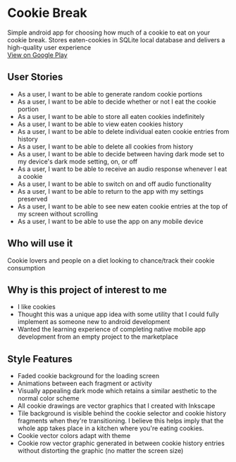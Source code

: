 # Cookie Break
Simple android app for choosing how much of a cookie to eat on your cookie break. Stores eaten-cookies in SQLite local database and delivers a high-quality user experience <br>
[View on Google Play](https://play.google.com/store/apps/details?id=com.markvangenderen.cookiebreak)

## User Stories
- As a user, I want to be able to generate random cookie portions
- As a user, I want to be able to decide whether or not I eat the cookie portion
- As a user, I want to be able to store all eaten cookies indefinitely
- As a user, I want to be able to view eaten cookies history
- As a user, I want to be able to delete individual eaten cookie entries from history
- As a user, I want to be able to delete all cookies from history
- As a user, I want to be able to decide between having dark mode set to my device's dark mode setting, on, or off
- As a user, I want to be able to receive an audio response whenever I eat a cookie
- As a user, I want to be able to switch on and off audio functionality
- As a user, I want to be able to return to the app with my settings preserved
- As a user, I want to be able to see new eaten cookie entries at the top of my screen without scrolling
- As a user, I want to be able to use the app on any mobile device

## Who will use it
Cookie lovers and people on a diet looking to chance/track their cookie consumption

## Why is this project of interest to me

- I like cookies
- Thought this was a unique app idea with some utility that I could fully implement as someone new to android development
- Wanted the learning experience of completing native mobile app development from an empty project to the marketplace

## Style Features
- Faded cookie background for the loading screen
- Animations between each fragment or activity
- Visually appealing dark mode which retains a similar aesthetic to the normal color scheme
- All cookie drawings are vector graphics that I created with Inkscape
- Tile background is visible behind the cookie selector and cookie history fragments when they're transitioning. I believe this helps imply that the whole app takes place in a kitchen where you're eating cookies.
- Cookie vector colors adapt with theme
- Cookie row vector graphic generated in between cookie history entries without distorting the graphic (no matter the screen size)
